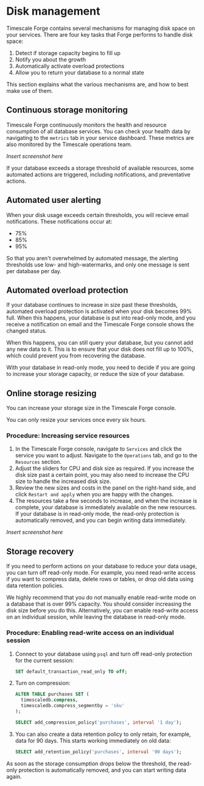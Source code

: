 # Disk management

Timescale Forge contains several mechanisms for managing disk space on your
services. There are four key tasks that Forge performs to handle disk space:

1.  Detect if storage capacity begins to fill up
1.  Notify you about the growth
1.  Automatically activate overload protections
1.  Allow you to return your database to a normal state

This section explains what the various mechanisms are, and how to best make use
of them.

## Continuous storage monitoring

Timescale Forge continuously monitors the health and resource consumption of all
database services. You can check your health data by navigating to the `metrics`
tab in your service dashboard. These metrics are also monitored by the Timescale
operations team.

*Insert screenshot here*

If your database exceeds a storage threshold of available resources, some
automated actions are triggered, including notifications, and preventative
actions.

## Automated user alerting

When your disk usage exceeds certain thresholds, you will recieve email notifications. These notifications occur at:

*   75%
*   85%
*   95%

So that you aren't overwhelmed by automated message, the alerting thresholds use low- and high-watermarks, and only one message is sent per database per day.

## Automated overload protection

If your database continues to increase in size past these thresholds, automated overload protection is activated when your disk becomes 99% full. When this happens, your database is put into read-only mode, and you receive a notification on email and the Timescale Forge console shows the changed status.

When this happens, you can still query your database, but you cannot add any new data to it. This is to ensure that your disk does not fill up to 100%, which could prevent you from recovering the database.

With your database in read-only mode, you need to decide if you are going to increase your storage capacity, or reduce the size of your database.

## Online storage resizing

You can increase your storage size in the Timescale Forge console.

<highlight type="warning">
You can only resize your services once every six hours.
</highlight>

### Procedure: Increasing service resources
1.  In the Timescale Forge console, navigate to `Services` and click the service you want to adjust. Navigate to the `Operations` tab, and go to the `Resources` section.
1.  Adjust the sliders for CPU and disk size as required. If you increase the disk size past a certain point, you may also need to increase the CPU size to handle the increased disk size.
1.  Review the new sizes and costs in the panel on the right-hand side, and click `Restart and apply` when you are happy with the changes.
1.  The resources take a few seconds to increase, and when the increase is complete, your database is immediately available on the new resources. If your database is in read-only mode, the read-only protection is automatically removed, and you can begin writing data immediately.

*Insert screenshot here*

## Storage recovery

If you need to perform actions on your database to reduce your data usage, you can turn off read-only mode. For example, you need read-write access if you want to compress data, delete rows or tables, or drop old data using data retention policies.

<highlight type="warning">
We highly recommend that you do not manually enable read-write mode on a database that is over 99% capacity. You should consider increasing the disk size before you do this. Alternatively, you can enable read-write access on an individual session, while leaving the database in read-only mode.
</highlight>

### Procedure: Enabling read-write access on an individual session
1.  Connect to your database using `psql` and turn off read-only protection for the current session:
    ```sql
    SET default_transaction_read_only TO off;
    ```
1.  Turn on compression:
    ```sql
    ALTER TABLE purchases SET (
      timescaledb.compress,
      timescaledb.compress_segmentby = 'sku'
    );

    SELECT add_compression_policy('purchases', interval '1 day');
    ```
1.  You can also create a data retention policy to only retain, for example, data
    for 90 days. This starts working immediately on old data:
    ```sql
    SELECT add_retention_policy('purchases', interval '90 days');
    ```

As soon as the storage consumption drops below the threshold, the read-only protection is automatically removed, and you can start writing data again.
